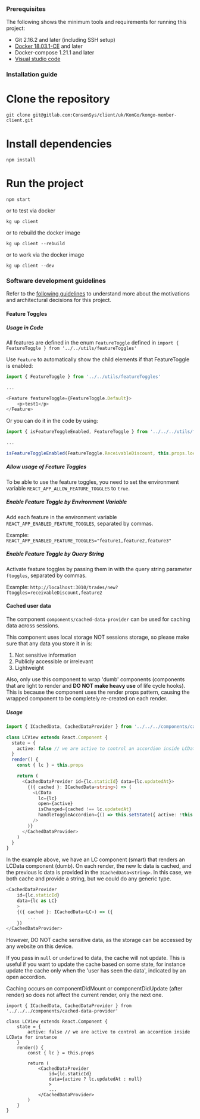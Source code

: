 ### Prerequisites

The following shows the minimum tools and requirements for running this project:

* Git 2.16.2 and later (including SSH setup)
* [Docker 18.03.1-CE](https://www.docker.com/community-edition#/download) and later
* Docker-compose 1.21.1 and later
* [Visual studio code](https://code.visualstudio.com)

### Installation guide

# Clone the repository

    git clone git@gitlab.com:ConsenSys/client/uk/KomGo/komgo-member-client.git

# Install dependencies

    npm install

# Run the project

    npm start

or to test via docker

    kg up client

or to rebuild the docker image

    kg up client --rebuild

or to work via the docker image

    kg up client --dev

### Software development guidelines

Refer to the [following guidelines](https://consensys-komgo.atlassian.net/wiki/spaces/KO/pages/13500418/Software+Development+Guidelines) to understand more about the motivations and architectural decisions for this project.

#### Feature Toggles

##### Usage in Code

All features are defined in the enum `FeatureToggle` defined in `import { FeatureToggle } from '../../utils/featureToggles'`

Use `Feature` to automatically show the child elements if that FeatureToggle is enabled:

```typescript
import { FeatureToggle } from '../../utils/featureToggles'

...

<Feature featureToggle={FeatureToggle.Default}>
	<p>test1</p>
</Feature>
```

Or you can do it in the code by using:

```typescript
import { isFeatureToggleEnabled, FeatureToggle } from '../../../utils/featureToggles'

...

isFeatureToggleEnabled(FeatureToggle.ReceivableDiscount, this.props.location.search))
```

##### Allow usage of Feature Toggles

To be able to use the feature toggles, you need to set the environment variable `REACT_APP_ALLOW_FEATURE_TOGGLES` to `true`.

##### Enable Feature Toggle by Environment Variable

Add each feature in the environment variable `REACT_APP_ENABLED_FEATURE_TOGGLES`, separated by commas.

Example: `REACT_APP_ENABLED_FEATURE_TOGGLES="feature1,feature2,feature3"`

##### Enable Feature Toggle by Query String

Activate feature toggles by passing them in with the query string parameter `ftoggles`, separated by commas.

Example: `http://localhost:3010/trades/new?ftoggles=receivableDiscount,feature2`

#### Cached user data

The component `components/cached-data-provider` can be used for caching data across sessions.

This component uses local storage NOT sessions storage, so please make sure that any data you store it in is:

1.  Not sensitive information
2.  Publicly accessible or irrelevant
3.  Lightweight

Also, only use this component to wrap 'dumb' components (components that are light to render and **DO NOT make heavy use** of life cycle hooks). This is because the component uses the render props pattern, causing the wrapped component to be completely re-created on each render.

##### Usage

```typescript
import { ICachedData, CachedDataProvider } from '../../../components/cached-data-provider'

class LCView extends React.Component {
  state = {
    active: false // we are active to control an accordion inside LCData for instance
  }
  render() {
    const { lc } = this.props

    return (
      <CachedDataProvider id={lc.staticId} data={lc.updatedAt}>
        {({ cached }: ICachedData<string>) => (
          <LCData
            lc={lc}
            open={active}
            isChanged={cached !== lc.updatedAt}
            handleToggleAccordion={() => this.setState({ active: !this.state.active })}
          />
        )}
      </CachedDataProvider>
    )
  }
}
```

In the example above, we have an LC component (smart) that renders an LCData component (dumb). On each render, the new lc data is cached, and the previous lc data is provided in the `ICachedData<string>`. In this case, we both cache and provide a string, but we could do any generic type.

```typescript
<CachedDataProvider
    id={lc.staticId}
    data={lc as LC}
    >
    {({ cached }: ICachedData<LC>) => ({
        ...
    })
</CachedDataProvider>
```

However, DO NOT cache sensitive data, as the storage can be accessed by any website on this device.

If you pass in `null` or `undefined` to data, the cache will not update. This is useful if you want to update the cache based on some state, for instance update the cache only when the 'user has seen the data', indicated by an open accordion.

Caching occurs on componentDidMount or componentDidUpdate (after render) so does not affect the current render, only the next one.

```
import { ICachedData, CachedDataProvider } from '../../../components/cached-data-provider'

class LCView extends React.Component {
    state = {
        active: false // we are active to control an accordion inside LCData for instance
    }
    render() {
        const { lc } = this.props

        return (
            <CachedDataProvider
                id={lc.staticId}
                data={active ? lc.updatedAt : null}
                >
                ...
            </CachedDataProvider>
        )
    }
}
```
